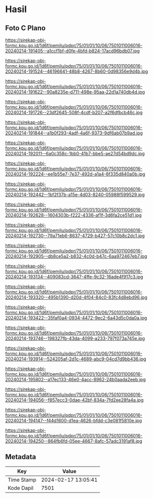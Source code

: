 # Hasil

## Foto C Plano

https://sirekap-obj-formc.kpu.go.id/1d6f/pemilu/pdpr/75/01/01/10/06/7501011006016-20240214-191405--a1ccf1bf-d0fe-4bfd-b824-17acd96bdb07.jpg

https://sirekap-obj-formc.kpu.go.id/1d6f/pemilu/pdpr/75/01/01/10/06/7501011006016-20240214-191524--46196641-48b8-4267-8b60-0d98356e9d4b.jpg

https://sirekap-obj-formc.kpu.go.id/1d6f/pemilu/pdpr/75/01/01/10/06/7501011006016-20240214-191622--90a8235e-d711-498e-95aa-22d1a740db4d.jpg

https://sirekap-obj-formc.kpu.go.id/1d6f/pemilu/pdpr/75/01/01/10/06/7501011006016-20240214-191726--23df2645-508f-4cdf-b207-a2f6dfbcb46c.jpg

https://sirekap-obj-formc.kpu.go.id/1d6f/pemilu/pdpr/75/01/01/10/06/7501011006016-20240214-191844--a1b0f293-4adf-4a6f-9373-9df6ab07b9ad.jpg

https://sirekap-obj-formc.kpu.go.id/1d6f/pemilu/pdpr/75/01/01/10/06/7501011006016-20240214-192011--6a0c358c-1bb0-41b7-bbe5-ae27d54bd9dc.jpg

https://sirekap-obj-formc.kpu.go.id/1d6f/pemilu/pdpr/75/01/01/10/06/7501011006016-20240214-192224--ee1b55e7-7e37-492d-a1a4-6f335d840a0b.jpg

https://sirekap-obj-formc.kpu.go.id/1d6f/pemilu/pdpr/75/01/01/10/06/7501011006016-20240214-192442--1bf2f37b-a15e-4d03-8240-05988f599529.jpg

https://sirekap-obj-formc.kpu.go.id/1d6f/pemilu/pdpr/75/01/01/10/06/7501011006016-20240214-192628--1604303b-f222-4336-af1f-3d6fa2ce51d1.jpg

https://sirekap-obj-formc.kpu.go.id/1d6f/pemilu/pdpr/75/01/01/10/06/7501011006016-20240214-192730--79a71eb6-8637-4729-b427-57c10b8c2dc1.jpg

https://sirekap-obj-formc.kpu.go.id/1d6f/pemilu/pdpr/75/01/01/10/06/7501011006016-20240214-192905--db8ce5a2-b832-4c0d-b47c-6aa972467eb7.jpg

https://sirekap-obj-formc.kpu.go.id/1d6f/pemilu/pdpr/75/01/01/10/06/7501011006016-20240214-193134--409083cd-3647-4ffe-9c32-16ade4f917c3.jpg

https://sirekap-obj-formc.kpu.go.id/1d6f/pemilu/pdpr/75/01/01/10/06/7501011006016-20240214-193320--495b1390-d20d-4f04-84c0-83fc4d8ebd96.jpg

https://sirekap-obj-formc.kpu.go.id/1d6f/pemilu/pdpr/75/01/01/10/06/7501011006016-20240214-193422--35faf0a4-0934-4472-9ec2-6a43d5c0da0a.jpg

https://sirekap-obj-formc.kpu.go.id/1d6f/pemilu/pdpr/75/01/01/10/06/7501011006016-20240214-193746--198327fb-43da-4099-a233-797f073a745e.jpg

https://sirekap-obj-formc.kpu.go.id/1d6f/pemilu/pdpr/75/01/01/10/06/7501011006016-20240214-193914--524205af-2d1c-4689-abc9-04cd7d9bb436.jpg

https://sirekap-obj-formc.kpu.go.id/1d6f/pemilu/pdpr/75/01/01/10/06/7501011006016-20240214-195802--a17ec133-46e0-4acc-8962-24b0aada2eeb.jpg

https://sirekap-obj-formc.kpu.go.id/1d6f/pemilu/pdpr/75/01/01/10/06/7501011006016-20240214-194056--f857ecc3-0dae-42bf-834a-7fd2ee28fa4a.jpg

https://sirekap-obj-formc.kpu.go.id/1d6f/pemilu/pdpr/75/01/01/10/06/7501011006016-20240214-194147--f44d1600-d1ea-4626-bfdd-c3e081f5810e.jpg

https://sirekap-obj-formc.kpu.go.id/1d6f/pemilu/pdpr/75/01/01/10/06/7501011006016-20240214-194250--864fb6fd-05ee-4667-8afc-57adc3191af8.jpg


## Metadata

| Key        | Value               |
| ---------- | ------------------- |
| Time Stamp | 2024-02-17 13:05:41 |
| Kode Dapil | 7501                |



